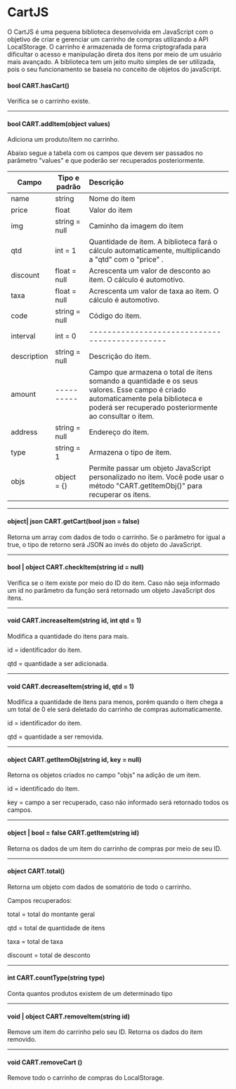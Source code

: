 # CartJS

O CartJS é uma pequena biblioteca desenvolvida em JavaScript com o objetivo de criar e gerenciar um carrinho de compras  utilizando a API LocalStorage. O carrinho é armazenada de forma criptografada para dificultar o acesso e manipulação direta dos itens por meio de um usuário mais avançado.  A biblioteca tem um jeito muito simples de ser utilizada, pois o seu funcionamento se baseia no conceito de objetos do javaScript. 



#### bool CART.hasCart()

Verifica  se o carrinho existe.  

------



#### bool CART.addItem(object values)

Adiciona um produto/item no carrinho.

Abaixo segue a tabela com os campos que devem ser passados no parâmetro "values" e que poderão ser recuperados posteriormente. 

| Campo       | Tipo e padrão | Descrição                                                    |
| ----------- | ------------- | :----------------------------------------------------------- |
| name        | string        | Nome do item                                                 |
| price       | float         | Valor do item                                                |
| img         | string = null | Caminho da imagem do item                                    |
| qtd         | int = 1       | Quantidade de item. A biblioteca fará o cálculo automaticamente, multiplicando a "qtd" com o "price" . |
| discount    | float = null  | Acrescenta um valor de desconto ao item. O cálculo é automotivo. |
| taxa        | float = null  | Acrescenta um valor de taxa ao item. O cálculo é automotivo. |
| code        | string = null | Código do item.                                              |
| interval    | int = 0       | ----------------------------------------------               |
| description | string = null | Descrição do item.                                           |
| amount      | ----------    | Campo que armazena o total de itens somando a quantidade e os seus valores. Esse campo é criado automaticamente pela biblioteca e poderá ser recuperado posteriormente ao consultar o item. |
| address     | string = null | Endereço do item.                                            |
| type        | string = 1    | Armazena o tipo de item.                                     |
| objs        | object = {}   | Permite passar um objeto JavaScript personalizado no item.  Você pode usar o método  "CART.getItemObj()" para recuperar os itens. |



------



#### object| json CART.getCart(bool json =  false)

Retorna um array com dados de todo o carrinho. Se o parâmetro for igual a true, o tipo de retorno será JSON ao invés do objeto do JavaScript.



------



#### bool | object CART.checkItem(string id = null)

Verifica se o item existe por meio do ID do item. Caso não seja informado um id no parâmetro da função será retornado um objeto JavaScript dos itens. 



------



#### void CART.increaseItem(string id, int qtd = 1)

Modifica a quantidade do itens para mais. 

id  =  identificador do item.

qtd = quantidade a ser adicionada. 



------



#### void CART.decreaseItem(string id, qtd = 1)

Modifica a quantidade de itens para menos, porém quando o item chega a um total de 0 ele será deletado do carrinho de compras automaticamente.

id  =  identificador do item.

qtd = quantidade a ser removida. 



------



#### object  CART.getItemObj(string id, key = null) 

Retorna os objetos criados no campo "objs" na adição de um item. 

id = identificado do item.

key = campo a ser recuperado, caso não informado será retornado todos os campos. 





------



#### object | bool = false CART.getItem(string id) 

Retorna os dados de um item do carrinho de compras por meio de seu ID.



------



#### object CART.total() 

Retorna um objeto com dados de somatório de todo o carrinho. 

Campos recuperados: 

total = total do montante geral 

qtd = total de  quantidade  de itens

taxa = total de taxa

discount = total de desconto



------



#### int CART.countType(string type)

Conta quantos produtos existem de um determinado tipo



------



#### void | object CART.removeItem(string id)

Remove um item do carrinho pelo seu ID. Retorna os dados do item removido.



------



#### void CART.removeCart () 

Remove todo o carrinho de compras do LocalStorage.

